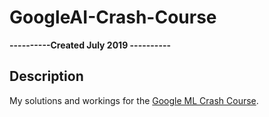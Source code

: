 # GoogleAI-Crash-Course
**----------Created July 2019 ----------**

## Description
My solutions and workings for the [Google ML Crash Course](https://developers.google.com/machine-learning/crash-course/).

